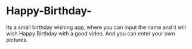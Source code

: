# Happy-Birthday-
Its a small birthday wishing app, where you can input the name and it will wish Happy Birthday with a good video. And you can enter your own pictures.
